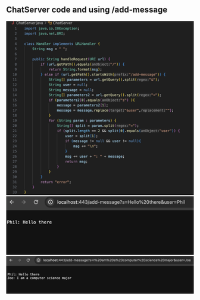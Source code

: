 ## ChatServer code and using /add-message
![image](ChatServer.png)
![image](ChatServerAddmessage1.png)
![image](ChatServerAddmessage2.png)
